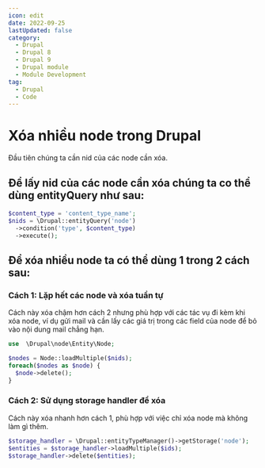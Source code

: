 ```yaml
---
icon: edit
date: 2022-09-25
lastUpdated: false
category:
  - Drupal
  - Drupal 8
  - Drupal 9
  - Drupal module
  - Module Development
tag:
  - Drupal
  - Code
---
```


# Xóa nhiều node trong Drupal

Đầu tiên chúng ta cần nid của các node cần xóa.
## Để lấy nid của các node cần xóa chúng ta co thể dùng entityQuery như sau:

```php
$content_type = 'content_type_name';
$nids = \Drupal::entityQuery('node')
  ->condition('type', $content_type)
  ->execute();
```

## Để xóa nhiều node ta có thể dùng 1 trong 2 cách sau:

### Cách 1: Lặp hết các node và xóa tuần tự
Cách này xóa chậm hơn cách 2 nhưng phù hợp với các tác vụ đi kèm khi xóa node, ví dụ gửi mail và cần lấy các giá trị trong các field của node để bỏ vào nội dung mail chẳng hạn.

```php
use  \Drupal\node\Entity\Node;

$nodes = Node::loadMultiple($nids);
foreach($nodes as $node) {
  $node->delete();
}
```

### Cách 2: Sử dụng storage handler để xóa
Cách này xóa nhanh hơn cách 1, phù hợp với việc chỉ xóa node mà không làm gì thêm.

```php
$storage_handler = \Drupal::entityTypeManager()->getStorage('node');
$entities = $storage_handler->loadMultiple($ids);
$storage_handler->delete($entities);
```